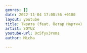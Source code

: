 ```yaml
---
genres: []
date: 2022-11-04 17:08:56 +0100
layout: youtube
title: Тизита (feat. Петар Мартич)
artist: SOYUZ
youtube-url: 0c5fyx3roms
author: Micha

---
```

